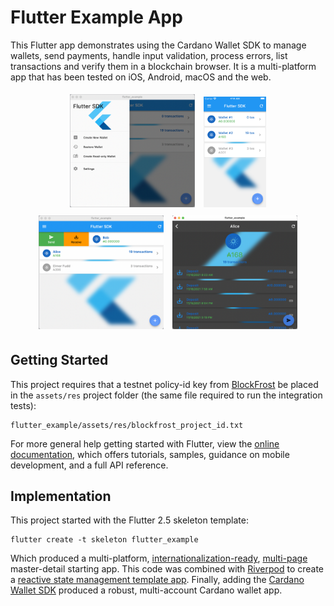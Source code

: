 # Flutter Example App

This Flutter app demonstrates using the Cardano Wallet SDK to manage wallets, 
send payments, handle input validation, process errors, list transactions and 
verify them in a blockchain browser. 
It is a multi-platform app that has been tested on iOS, Android, macOS and the web.

<div align="center">
    <img style="margin:5px;" src="screenshots/FlutterSDK_Drawer_iPadPro9_7-inch.png" width="200px"</img> 
    <img style="margin:5px;" src="screenshots/FlutterSDK_ListWallets_iPodTouch7thGen.png" width="100px"</img> 
    <img style="margin:5px;" src="screenshots/FlutterSDK_Sliders_MacOS.png" width="200px"</img> 
    <img style="margin:5px;" src="screenshots/FlutterSDK_DarkMode_MacOS.png" width="200px"</img> 
</div>


## Getting Started

This project requires that a testnet policy-id key from [BlockFrost](https://blockfrost.io/) 
be placed in the `assets/res` project folder (the same file required to run the integration tests):

```
flutter_example/assets/res/blockfrost_project_id.txt
```

For more general help getting started with Flutter, view the
[online documentation](https://flutter.dev/docs), which offers tutorials,
samples, guidance on mobile development, and a full API reference.

## Implementation

This project started with the Flutter 2.5 skeleton template:
```
flutter create -t skeleton flutter_example
```
Which produced a multi-platform,  [internationalization-ready](https://flutter.dev/docs/development/accessibility-and-localization/internationalization), [multi-page](https://docs.flutter.dev/development/ui/navigation) master-detail starting app. This code was combined with [Riverpod](https://riverpod.dev) to create a [reactive state management template app](https://github.com/reaster/skeleton_riverpod). Finally, adding the [Cardano Wallet SDK](https://pub.dev/packages/cardano_wallet_sdk) produced a robust, multi-account Cardano wallet app. 


